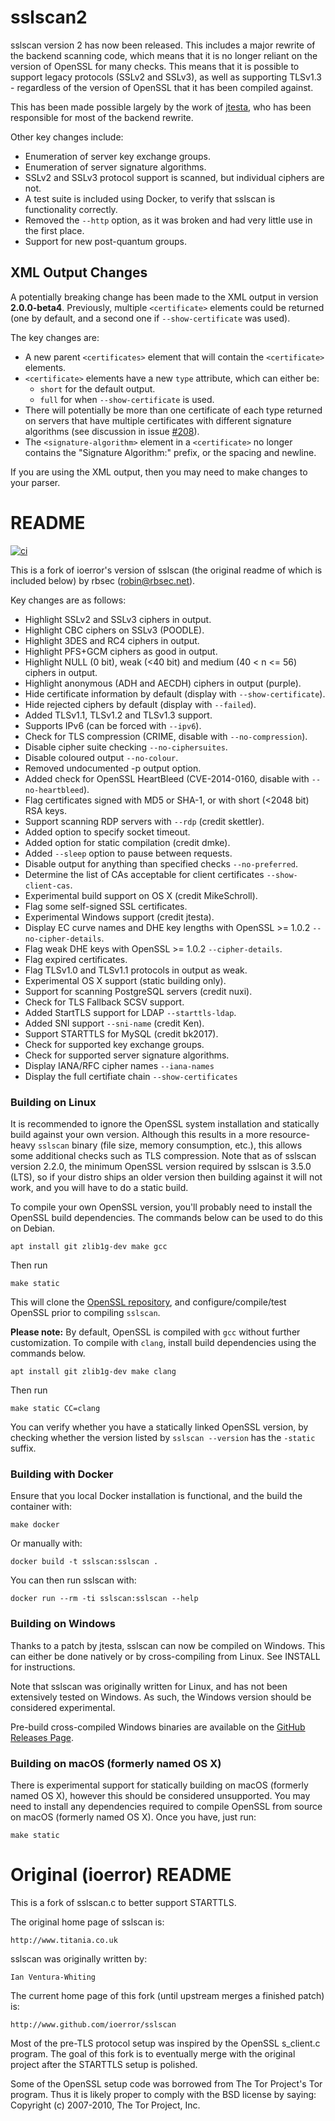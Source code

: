 # sslscan2

sslscan version 2 has now been released. This includes a major rewrite of the backend scanning code, which means that it is no longer reliant on the version of OpenSSL for many checks. This means that it is possible to support legacy protocols (SSLv2 and SSLv3), as well as supporting TLSv1.3 - regardless of the version of OpenSSL that it has been compiled against.

This has been made possible largely by the work of [jtesta](https://github.com/jtesta), who has been responsible for most of the backend rewrite.

Other key changes include:

* Enumeration of server key exchange groups.
* Enumeration of server signature algorithms.
* SSLv2 and SSLv3 protocol support is scanned, but individual ciphers are not.
* A test suite is included using Docker, to verify that sslscan is functionality correctly.
* Removed the `--http` option, as it was broken and had very little use in the first place.
* Support for new post-quantum groups.

## XML Output Changes
A potentially breaking change has been made to the XML output in version **2.0.0-beta4**. Previously, multiple `<certificate>` elements could be returned (one by default, and a second one if `--show-certificate` was used).

The key changes are:

* A new parent `<certificates>` element that will contain the `<certificate>` elements.
* `<certificate>` elements have a new `type` attribute, which can either be:
  * `short` for the default output.
  * `full` for when `--show-certificate` is used.
* There will potentially be more than one certificate of each type returned on servers that have multiple certificates with different signature algorithms (see discussion in issue [#208](https://github.com/rbsec/sslscan/issues/208)).
* The `<signature-algorithm>` element in a `<certificate>` no longer contains the "Signature Algorithm:" prefix, or the spacing and newline.

If you are using the XML output, then you may need to make changes to your parser.

# README

[![ci](https://github.com/rbsec/sslscan/actions/workflows/ci.yml/badge.svg)](https://github.com/rbsec/sslscan/actions/workflows/ci.yml)

This is a fork of ioerror's version of sslscan (the original readme of which is included below) by rbsec (robin@rbsec.net).

Key changes are as follows:

* Highlight SSLv2 and SSLv3 ciphers in output.
* Highlight CBC ciphers on SSLv3 (POODLE).
* Highlight 3DES and RC4 ciphers in output.
* Highlight PFS+GCM ciphers as good in output.
* Highlight NULL (0 bit), weak (<40 bit) and medium (40 < n <= 56) ciphers in output.
* Highlight anonymous (ADH and AECDH) ciphers in output (purple).
* Hide certificate information by default (display with `--show-certificate`).
* Hide rejected ciphers by default (display with `--failed`).
* Added TLSv1.1, TLSv1.2 and TLSv1.3 support.
* Supports IPv6  (can be forced with `--ipv6`).
* Check for TLS compression (CRIME, disable with `--no-compression`).
* Disable cipher suite checking `--no-ciphersuites`.
* Disable coloured output `--no-colour`.
* Removed undocumented -p output option.
* Added check for OpenSSL HeartBleed (CVE-2014-0160, disable with `--no-heartbleed`).
* Flag certificates signed with MD5 or SHA-1, or with short (<2048 bit) RSA keys.
* Support scanning RDP servers with `--rdp` (credit skettler).
* Added option to specify socket timeout.
* Added option for static compilation (credit dmke).
* Added `--sleep` option to pause between requests.
* Disable output for anything than specified checks `--no-preferred`.
* Determine the list of CAs acceptable for client certificates `--show-client-cas`.
* Experimental build support on OS X (credit MikeSchroll).
* Flag some self-signed SSL certificates.
* Experimental Windows support (credit jtesta).
* Display EC curve names and DHE key lengths with OpenSSL >= 1.0.2 `--no-cipher-details`.
* Flag weak DHE keys with OpenSSL >= 1.0.2 `--cipher-details`.
* Flag expired certificates.
* Flag TLSv1.0 and TLSv1.1 protocols in output as weak.
* Experimental OS X support (static building only).
* Support for scanning PostgreSQL servers (credit nuxi).
* Check for TLS Fallback SCSV support.
* Added StartTLS support for LDAP `--starttls-ldap`.
* Added SNI support `--sni-name` (credit Ken).
* Support STARTTLS for MySQL (credit bk2017).
* Check for supported key exchange groups.
* Check for supported server signature algorithms.
* Display IANA/RFC cipher names `--iana-names`
* Display the full certifiate chain `--show-certificates`

### Building on Linux

It is recommended to ignore the OpenSSL system installation and statically build against your own version. Although this results in a more resource-heavy `sslscan` binary (file size, memory consumption, etc.), this allows some additional checks such as TLS compression. Note that as of sslscan version 2.2.0, the minimum OpenSSL version required by sslscan is 3.5.0 (LTS), so if your distro ships an older version then building against it will not work, and you will have to do a static build.

To compile your own OpenSSL version, you'll probably need to install the OpenSSL build dependencies. The commands below can be used to do this on Debian.

    apt install git zlib1g-dev make gcc

Then run

    make static

This will clone the [OpenSSL repository](https://github.com/openssl/openssl), and configure/compile/test OpenSSL prior to compiling `sslscan`.

**Please note:** By default, OpenSSL is compiled with `gcc` without further customization. To compile with `clang`, install build dependencies using the commands below.

    apt install git zlib1g-dev make clang

Then run

    make static CC=clang

You can verify whether you have a statically linked OpenSSL version, by checking whether the version listed by `sslscan --version` has the `-static` suffix.

### Building with Docker

Ensure that you local Docker installation is functional, and the build the container with:

    make docker

Or manually with:

    docker build -t sslscan:sslscan .

You can then run sslscan with:

    docker run --rm -ti sslscan:sslscan --help

### Building on Windows

Thanks to a patch by jtesta, sslscan can now be compiled on Windows. This can either be done natively or by cross-compiling from Linux. See INSTALL for instructions.

Note that sslscan was originally written for Linux, and has not been extensively tested on Windows. As such, the Windows version should be considered experimental.

Pre-build cross-compiled Windows binaries are available on the [GitHub Releases Page](https://github.com/rbsec/sslscan/releases).

### Building on macOS (formerly named OS X)
There is experimental support for statically building on macOS (formerly named OS X), however this should be considered unsupported. You may need to install any dependencies required to compile OpenSSL from source on macOS (formerly named OS X). Once you have, just run:

    make static

# Original (ioerror) README
This is a fork of sslscan.c to better support STARTTLS.

The original home page of sslscan is:

    http://www.titania.co.uk

sslscan was originally written by:

    Ian Ventura-Whiting

The current home page of this fork (until upstream merges a finished patch) is:

    http://www.github.com/ioerror/sslscan

Most of the pre-TLS protocol setup was inspired by the OpenSSL s_client.c
program. The goal of this fork is to eventually merge with the original
project after the STARTTLS setup is polished.

Some of the OpenSSL setup code was borrowed from The Tor Project's Tor program.
Thus it is likely proper to comply with the BSD license by saying:
    Copyright (c) 2007-2010, The Tor Project, Inc.
